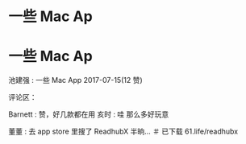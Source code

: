 # 一些 Mac Ap

# 一些 Mac Ap

池建强 : 一些 Mac App 2017-07-15(12 赞)

评论区：

Barnett : 赞，好几款都在用 亥时 : 哇 那么多好玩意

董董 : 去 app store 里搜了 ReadhubX 半晌… ＃ 已下载 61.life/readhubx